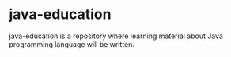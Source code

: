 # java-education
java-education is a repository where learning material about Java programming language will be written.
